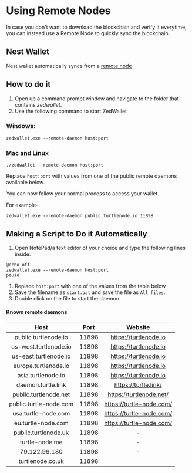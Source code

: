 # Using Remote Nodes

In case you don't want to download the blockchain and verify it everytime, you can instead use a Remote Node to quickly sync the blockchain.

## Nest Wallet

Nest wallet automatically syncs from a [remote node](Using-nest-wallet#synchronizing-the-blockchain)

## How to do it

1. Open up a command prompt window and navigate to the folder that contains *zedwallet*.
2. Use the following command to start ZedWallet  

### Windows:

```
zedwallet.exe --remote-daemon host:port
```

### Mac and Linux

```
./zedwallet --remote-daemon host:port
```

Replace `host:port` with values from one of the public remote daemons available below.

You can now follow your normal process to access your wallet.

For example-

```
zedwallet.exe --remote-daemon public.turtlenode.io:11898
```

## Making a Script to Do it Automatically

1. Open NotePad/a text editor of your choice and type the following lines inside:

```text
@echo off
zedwallet.exe --remote-daemon host:port
pause
```

1. Replace `host:port` with one of the values from the table below
2. Save the filename as `start.bat` and save the file as `All files`.
3. Double click on the file to start the daemon.

#### Known remote daemons

|         Host         | Port  |        Website        |
| :------------------: | :---: | :-------------------: |
| public.turtlenode.io | 11898 | https://turtlenode.io |
| us-west.turtlenode.io | 11898 | https://turtlenode.io |
| us-east.turtlenode.io | 11898 | https://turtlenode.io |
| europe.turtlenode.io | 11898 | https://turtlenode.io |
| asia.turtlenode.io | 11898 | https://turtlenode.io |
| daemon.turtle.link | 11898 | https://turtle.link/ |
| public.turtlenode.net | 11898 | https://turtlenode.net/ |
| public.turtle-node.com | 11898 | https://turtle-node.com/ |
| usa.turtle-node.com | 11898 | https://turtle-node.com/ |
| eu.turtle-node.com | 11898 | https://turtle-node.com/ |
| public.turtlenode.uk | 11898 | - |
| turtle-node.me | 11898 | - |
| 79.122.99.180 | 11898 | - |
| turtlenode.co.uk | 11898 | 
